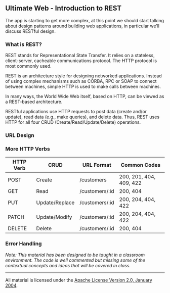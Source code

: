 ## Ultimate Web - Introduction to REST
The app is starting to get more complex, at this point we should start talking about design patterns around building web applications, in particular we’ll discuss RESTful design.

### What is REST?

REST stands for Representational State Transfer. It relies on a stateless, client-server, cacheable communications protocol. The HTTP protocol is most commonly used.

REST is an architecture style for designing networked applications. Instead of using complex mechanisms such as CORBA, RPC or SOAP to connect between machines, simple HTTP is used to make calls between machines.

In many ways, the World Wide Web itself, based on HTTP, can be viewed as a REST-based architecture.

RESTful applications use HTTP requests to post data (create and/or update), read data (e.g., make queries), and delete data. Thus, REST uses HTTP for all four CRUD (Create/Read/Update/Delete) operations.

### URL Design

### More HTTP Verbs

|HTTP Verb|CRUD           |URL Format     |Common Codes             |
|---      |---            |---            |---                      |
|POST     |Create         |/customers     |200, 201, 404, 409, 422  |
|GET      |Read           |/customers/:id |200, 404                 |
|PUT      |Update/Replace |/customers/:id |200, 204, 404, 422       |
|PATCH    |Update/Modify  |/customers/:id |200, 204, 404, 422       |
|DELETE   |Delete         |/customers/:id |200, 404                 |

### Error Handling

*Note: This material has been designed to be taught in a classroom environment. The code is well commented but missing some of the contextual concepts and ideas that will be covered in class.*

___
All material is licensed under the [Apache License Version 2.0, January 2004](http://www.apache.org/licenses/LICENSE-2.0).
